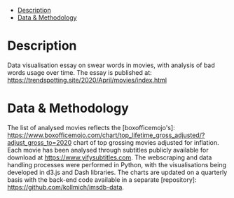 * [Description](#description)
* [Data & Methodology](#data)

# Description

Data visualisation essay on swear words in movies, with analysis of bad words usage over time.
The essay is published at:
https://trendspotting.site/2020/April/movies/index.html


# Data & Methodology

The list of analysed movies reflects the [boxofficemojo's]: https://www.boxofficemojo.com/chart/top_lifetime_gross_adjusted/?adjust_gross_to=2020  chart of top grossing movies adjusted for inflation. Each movie has been analysed through subtitles publicly available for download at https://www.yifysubtitles.com. The webscraping and data handling processes were performed in Python, with the visualisations being developed in d3.js and Dash libraries. The charts are updated on a quarterly basis with the back-end code available in a separate [repository]: https://github.com/kollmich/imsdb-data.